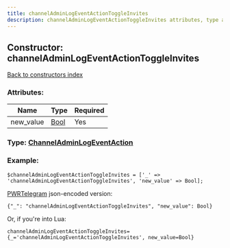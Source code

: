 ```yaml
---
title: channelAdminLogEventActionToggleInvites
description: channelAdminLogEventActionToggleInvites attributes, type and example
---
```

## Constructor: channelAdminLogEventActionToggleInvites  
[Back to constructors index](index.md)



### Attributes:

| Name     |    Type       | Required |
|----------|---------------|----------|
|new\_value|[Bool](../types/Bool.md) | Yes|



### Type: [ChannelAdminLogEventAction](../types/ChannelAdminLogEventAction.md)


### Example:

```
$channelAdminLogEventActionToggleInvites = ['_' => 'channelAdminLogEventActionToggleInvites', 'new_value' => Bool];
```  

[PWRTelegram](https://pwrtelegram.xyz) json-encoded version:

```
{"_": "channelAdminLogEventActionToggleInvites", "new_value": Bool}
```


Or, if you're into Lua:  


```
channelAdminLogEventActionToggleInvites={_='channelAdminLogEventActionToggleInvites', new_value=Bool}

```


